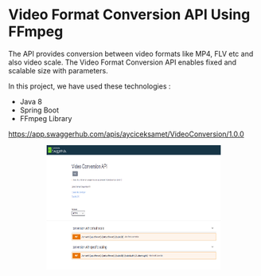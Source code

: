 # Video Format Conversion API Using FFmpeg

The API provides conversion between video formats like MP4, FLV etc and also video scale. The Video Format Conversion API enables fixed and scalable size with parameters.  

In this project, we have used these technologies :
- Java 8
- Spring Boot
- FFmpeg Library

https://app.swaggerhub.com/apis/ayciceksamet/VideoConversion/1.0.0


<p align="center">
<img  width="350" height="250" src="/1.png">
</p>
